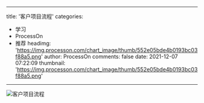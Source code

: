 
---
title: '客户项目流程'
categories: 
 - 学习
 - ProcessOn
 - 推荐
headimg: 'https://img.processon.com/chart_image/thumb/552e05bde4b0193bc03f88a5.png'
author: ProcessOn
comments: false
date: 2021-12-07 07:22:09
thumbnail: 'https://img.processon.com/chart_image/thumb/552e05bde4b0193bc03f88a5.png'
---

<div>   
<img class="thumb" alt="客户项目流程" src="https://img.processon.com/chart_image/thumb/552e05bde4b0193bc03f88a5.png" referrerpolicy="no-referrer">
<p></p>  
</div>
            